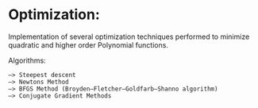 # Optimization:

Implementation of several optimization techniques performed to minimize quadratic and higher order Polynomial functions.

Algorithms: 

	—> Steepest descent
	—> Newtons Method
	—> BFGS Method (Broyden–Fletcher–Goldfarb–Shanno algorithm)
	—> Conjugate Gradient Methods
